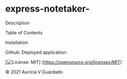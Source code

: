 # express-notetaker-

Description 

Table of Contents

Installation 

Github:
Deployed application:

[![License: MIT](https://img.shields.io/badge/License-MIT-red.svg)]
(https://opensource.org/licenses/MIT)

© 2021 
Auricia V Guardado